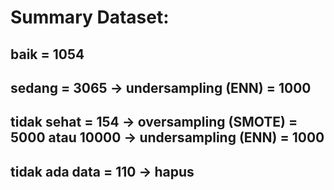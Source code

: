 # Summary Dataset:
## baik = 1054
## sedang = 3065 → undersampling (ENN) = 1000
## tidak sehat = 154 → oversampling (SMOTE) = 5000 atau 10000 → undersampling (ENN) = 1000
## tidak ada data = 110 → hapus
